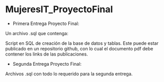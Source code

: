 # MujeresIT_ProyectoFinal

* Primera Entrega Proyecto Final:

Un archivo .sql que contenga:

Script en SQL de creación de la base de datos y tablas. Este puede estar publicado en un repositorio github, con lo cual el documento pdf 
debe contener los links de las publicaciones.

* Segunda Entrega Proyecto Final:

Archivos .sql con todo lo requerido para la segunda entrega.

